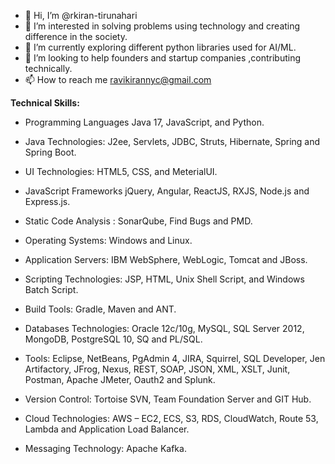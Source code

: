 - 👋 Hi, I’m @rkiran-tirunahari
- 👀 I’m interested in solving problems using technology and creating difference in the society.
- 🌱 I’m currently exploring different python libraries used for AI/ML.
- 💞️ I’m looking to help founders and startup companies ,contributing technically.
- 📫 How to reach me ravikirannyc@gmail.com

**Technical Skills:**
- Programming Languages     Java 17, JavaScript, and Python.
- Java Technologies: 	      J2ee, Servlets, JDBC, Struts, Hibernate, Spring and Spring Boot.
- UI Technologies: 			    HTML5, CSS, and MeterialUI.
- JavaScript Frameworks     jQuery, Angular, ReactJS, RXJS, Node.js and Express.js.
- Static Code Analysis : 		SonarQube, Find Bugs and PMD.
- Operating Systems: 			  Windows and Linux.
- Application Servers: 			IBM WebSphere, WebLogic, Tomcat and JBoss.
- Scripting Technologies: 	JSP, HTML, Unix Shell Script, and Windows Batch Script.
- Build Tools: 				      Gradle, Maven and ANT.

- Databases Technologies: 	Oracle 12c/10g, MySQL, SQL Server 2012, MongoDB, PostgreSQL 10, SQ and PL/SQL.
- Tools: 	                  Eclipse, NetBeans, PgAdmin 4, JIRA, Squirrel, SQL Developer, Jen Artifactory, JFrog, Nexus, REST, SOAP, JSON, XML, XSLT, Junit, Postman, Apache JMeter, Oauth2 and Splunk.
- Version Control: 			    Tortoise SVN, Team Foundation Server and GIT Hub.
- Cloud Technologies: 	    AWS – EC2, ECS, S3, RDS, CloudWatch, Route 53, Lambda and Application Load Balancer.
- Messaging Technology:     Apache Kafka.



<!---
rkiran-tirunahari/rkiran-tirunahari is a ✨ special ✨ repository because its `README.md` (this file) appears on your GitHub profile.
You can click the Preview link to take a look at your changes.
--->
